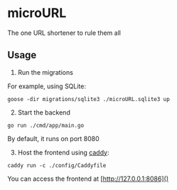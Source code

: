 # microURL
The one URL shortener to rule them all

## Usage
1. Run the migrations

For example, using SQLite:
```shell
goose -dir migrations/sqlite3 ./microURL.sqlite3 up
```
2. Start the backend
```shell
go run ./cmd/app/main.go
```
By default, it runs on port 8080

3. Host the frontend using [caddy](https://caddyserver.com/):
```shell
caddy run -c ./config/Caddyfile
```
You can access the frontend at [http://127.0.0.1:8086]()
